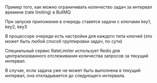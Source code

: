 Пример того, как можно ограничивать количество задач за интервал времени (rate limiting) в BullMQ

При запуске приложения в очередь ставятся задачи с ключами key1, key2, key3

В процессоре очереди есть настройки для каждого типа ключей (это может быть любой способ группировки задач, по сути)

Специальный сервис RateLimiter использует Redis для централизованного отслеживания количества запросов за текущий интервал.

В случае, если задача уже не может быть выполнена в текущий интервал, она откладывается до следующего интервала.
